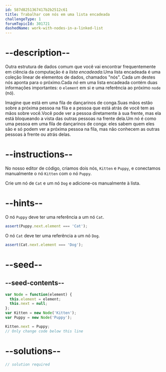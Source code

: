 ```yaml
---
id: 587d8251367417b2b2512c61
title: Trabalhar com nós em uma lista encadeada
challengeType: 1
forumTopicId: 301721
dashedName: work-with-nodes-in-a-linked-list
---
```


# --description--

Outra estrutura de dados comum que você vai encontrar frequentemente em ciência da computação é a <dfn>lista encadeada</dfn>.Uma lista encadeada é uma coleção linear de elementos de dados, chamados "nós". Cada um destes nós aponta para o próximo.Cada <dfn>nó</dfn> em uma lista encadeada contém duas informações importantes: o `element` em si e uma referência ao próximo `node` (nó).

Imagine que está em uma fila de dançarinos de conga.Suas mãos estão sobre a próxima pessoa na fila e a pessoa que está atrás de você tem as mãos sobre você.Você pode ver a pessoa diretamente à sua frente, mas ela está bloqueando a vista das outras pessoas na frente dela.Um nó é como uma pessoa em uma fila de dançarinos de conga: eles sabem quem eles são e só podem ver a próxima pessoa na fila, mas não conhecem as outras pessoas à frente ou atrás delas.

# --instructions--

No nosso editor de código, criamos dois nós, `Kitten` e `Puppy`, e conectamos manualmente o nó `Kitten` com o nó `Puppy`.

Crie um nó de `Cat` e um nó `Dog` e adicione-os manualmente à lista.

# --hints--

O nó `Puppy` deve ter uma referência a um nó `Cat`.

```js
assert(Puppy.next.element === 'Cat');
```

O nó `Cat` deve ter uma referência a um nó `Dog`.

```js
assert(Cat.next.element === 'Dog');
```

# --seed--

## --seed-contents--

```js
var Node = function(element) {
  this.element = element;
  this.next = null;
};
var Kitten = new Node('Kitten');
var Puppy = new Node('Puppy');

Kitten.next = Puppy;
// Only change code below this line
```

# --solutions--

```js
// solution required
```
